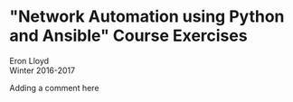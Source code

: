 # "Network Automation using Python and Ansible" Course Exercises
Eron Lloyd  
Winter 2016-2017


Adding a comment here
